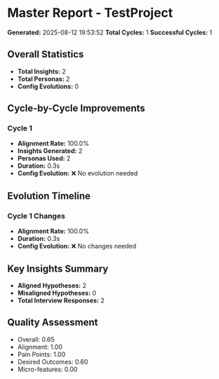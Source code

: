 # Master Report - TestProject

**Generated:** 2025-08-12 19:53:52
**Total Cycles:** 1
**Successful Cycles:** 1

## Overall Statistics

- **Total Insights:** 2
- **Total Personas:** 2
- **Config Evolutions:** 0

## Cycle-by-Cycle Improvements

### Cycle 1

- **Alignment Rate:** 100.0%
- **Insights Generated:** 2
- **Personas Used:** 2
- **Duration:** 0.3s
- **Config Evolution:** ❌ No evolution needed

## Evolution Timeline

### Cycle 1 Changes

- **Alignment Rate:** 100.0%
- **Duration:** 0.3s
- **Config Evolution:** ❌ No changes needed

## Key Insights Summary

- **Aligned Hypotheses:** 2
- **Misaligned Hypotheses:** 0
- **Total Interview Responses:** 2


## Quality Assessment

- Overall: 0.65
- Alignment: 1.00
- Pain Points: 1.00
- Desired Outcomes: 0.60
- Micro-features: 0.00
